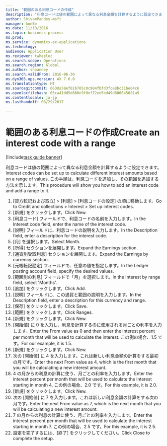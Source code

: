 ```yaml
--- 
title: "範囲のある利息コードの作成"
description: "利息コードは値の範囲によって異なる利息金額を計算するように設定できます。"
author: ShivamPandey-msft
manager: AnnBe
ms.date: 11/10/2016
ms.topic: business-process
ms.prod: 
ms.service: dynamics-ax-applications
ms.technology: 
audience: Application User
ms.reviewer: twheeloc
ms.search.scope: Operations
ms.search.region: Global
ms.author: shpandey
ms.search.validFrom: 2016-06-30
ms.dyn365.ops.version: AX 7.0.0
ms.translationtype: HT
ms.sourcegitcommit: 663da58ef01b705c0c984fbfd3fce8bc31be04c6
ms.openlocfilehash: 05ca41dd5d660e9f0ef72ee5bd49d800645081a5
ms.contentlocale: ja-jp
ms.lasthandoff: 08/29/2017

---
```

# <a name="create-an-interest-code-with-a-range"></a><span data-ttu-id="e1e04-103">範囲のある利息コードの作成</span><span class="sxs-lookup"><span data-stu-id="e1e04-103">Create an interest code with a range</span></span>

[!include[task guide banner](../../includes/task-guide-banner.md)]

<span data-ttu-id="e1e04-104">利息コードは値の範囲によって異なる利息金額を計算するように設定できます。</span><span class="sxs-lookup"><span data-stu-id="e1e04-104">Interest codes can be set up to calculate different interest amounts based on a range of values.</span></span> <span data-ttu-id="e1e04-105">この手順は、利息コードを追加し、その範囲を追加する方法を示します。</span><span class="sxs-lookup"><span data-stu-id="e1e04-105">This procedure will show you how to add an interest code and add a range to it.</span></span>

1. <span data-ttu-id="e1e04-106">[貸方転記および取立] > [利息] > [利息コードの設定] の順に移動します。</span><span class="sxs-lookup"><span data-stu-id="e1e04-106">Go to Credit and collections > Interest > Set up interest codes.</span></span>
2. <span data-ttu-id="e1e04-107">[新規] をクリックします。</span><span class="sxs-lookup"><span data-stu-id="e1e04-107">Click New.</span></span>
3. <span data-ttu-id="e1e04-108">[利息コード] フィールドで、利息コードの名前を入力します。</span><span class="sxs-lookup"><span data-stu-id="e1e04-108">In the Interest code field, enter the name of the interest code.</span></span>
4. <span data-ttu-id="e1e04-109">[説明] フィールドに、利息コードの説明を入力します。</span><span class="sxs-lookup"><span data-stu-id="e1e04-109">In the Description field, enter a description for the interest code.</span></span>
5. <span data-ttu-id="e1e04-110">[月] を選択します。</span><span class="sxs-lookup"><span data-stu-id="e1e04-110">Select Month.</span></span>
6. <span data-ttu-id="e1e04-111">[所得] セクションを展開します。</span><span class="sxs-lookup"><span data-stu-id="e1e04-111">Expand the Earnings section.</span></span>
7. <span data-ttu-id="e1e04-112">[通貨別受取利息] セクションを展開します。</span><span class="sxs-lookup"><span data-stu-id="e1e04-112">Expand the Earnings by currency section.</span></span>
8. <span data-ttu-id="e1e04-113">[元帳転記勘定] フィールドで、任意の値を指定します。</span><span class="sxs-lookup"><span data-stu-id="e1e04-113">In the Ledger posting account field, specify the desired values.</span></span>
9. <span data-ttu-id="e1e04-114">[範囲別の利息] フィールドで「月」を選択します。</span><span class="sxs-lookup"><span data-stu-id="e1e04-114">In the Interest by range field, select 'Months'.</span></span>
10. <span data-ttu-id="e1e04-115">[追加] をクリックします。</span><span class="sxs-lookup"><span data-stu-id="e1e04-115">Click Add.</span></span>
11. <span data-ttu-id="e1e04-116">[説明] フィールドに、この通貨と範囲の説明を入力します。</span><span class="sxs-lookup"><span data-stu-id="e1e04-116">In the Description field, enter a description for this currency and range.</span></span>
12. <span data-ttu-id="e1e04-117">[保存] をクリックします。</span><span class="sxs-lookup"><span data-stu-id="e1e04-117">Click Save.</span></span>
13. <span data-ttu-id="e1e04-118">[範囲] をクリックします。</span><span class="sxs-lookup"><span data-stu-id="e1e04-118">Click Ranges.</span></span>
14. <span data-ttu-id="e1e04-119">[新規] をクリックします。</span><span class="sxs-lookup"><span data-stu-id="e1e04-119">Click New.</span></span>
15. <span data-ttu-id="e1e04-120">[開始値] に 0 を入力し、利息を計算するのに使用される月ごとの利率を入力します。</span><span class="sxs-lookup"><span data-stu-id="e1e04-120">Enter the From value as 0 and then enter the interest percent per month that will be used to calculate the interest.</span></span> <span data-ttu-id="e1e04-121">この例の場合、1.5 です。</span><span class="sxs-lookup"><span data-stu-id="e1e04-121">For our example, it is 1.5.</span></span>
16. <span data-ttu-id="e1e04-122">[新規] をクリックします。</span><span class="sxs-lookup"><span data-stu-id="e1e04-122">Click New.</span></span>
17. <span data-ttu-id="e1e04-123">次の [開始値] に 4 を入力します。これは新しい利息金額の計算をする最初の月です。</span><span class="sxs-lookup"><span data-stu-id="e1e04-123">Enter the next From value as 4, which is the first month that you will be calculating a new interest amount.</span></span>
18. <span data-ttu-id="e1e04-124">4 の月からの利息の計算に使う、月ごとの利率を入力します。</span><span class="sxs-lookup"><span data-stu-id="e1e04-124">Enter the interest percent per month that will be used to calculate the interest starting in month 4.</span></span> <span data-ttu-id="e1e04-125">この例の場合、2.0 です。</span><span class="sxs-lookup"><span data-stu-id="e1e04-125">For this example, it is 2.0.</span></span>
19. <span data-ttu-id="e1e04-126">[新規] をクリックします。</span><span class="sxs-lookup"><span data-stu-id="e1e04-126">Click New.</span></span>
20. <span data-ttu-id="e1e04-127">次の [開始値] に 7 を入力します。これは新しい利息金額の計算をする次の月です。</span><span class="sxs-lookup"><span data-stu-id="e1e04-127">Enter the next From value as 7, which is the next month that you will be calculating a new interest amount.</span></span>
21. <span data-ttu-id="e1e04-128">7 の月からの利息の計算に使う、月ごとの利率を入力します。</span><span class="sxs-lookup"><span data-stu-id="e1e04-128">Enter the interest percent per month that will be used to calculate the interest starting in month 7.</span></span> <span data-ttu-id="e1e04-129">この例の場合、2.5 です。</span><span class="sxs-lookup"><span data-stu-id="e1e04-129">For this example, it is 2.5.</span></span>
22. <span data-ttu-id="e1e04-130">設定を完了するには、[終了] をクリックしてください。</span><span class="sxs-lookup"><span data-stu-id="e1e04-130">Click Close to complete the setup.</span></span>


